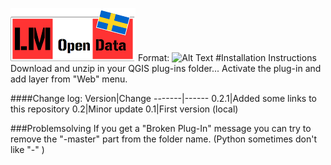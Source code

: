 ![GitHub Logo](/lm.png)
Format: ![Alt Text](url)
#Installation Instructions
Download and unzip in your QGIS plug-ins folder...
Activate the plug-in and add layer from "Web" menu.

####Change log:
Version|Change
-------|------
0.2.1|Added some links to this repository
0.2|Minor update
0.1|First version (local)

###Problemsolving
If you get a "Broken Plug-In" message you can try to remove the "-master" part from the folder name. (Python sometimes don't like "-" )
